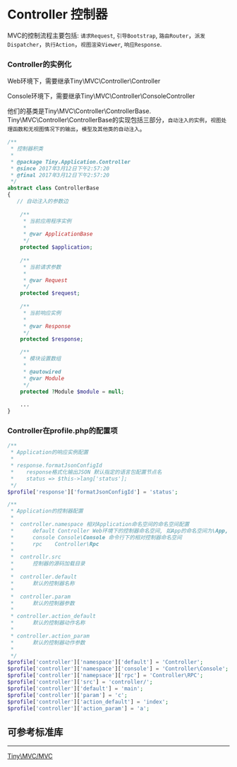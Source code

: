 Controller 控制器
====


MVC的控制流程主要包括: `请求Request`, `引导Bootstrap`, `路由Router`，`派发Dispatcher`，`执行Action`，`视图渲染Viewer`, `响应Response`.


### Controller的实例化

Web环境下，需要继承Tiny\MVC\Controller\Controller

Console环境下，需要继承Tiny\MVC\Controller\ConsoleController

他们的基类是Tiny\MVC\Controller\ControllerBase. Tiny\MVC\Controller\ControllerBase的实现包括三部分，`自动注入的实例`，`视图处理函数和无视图情况下的输出`，`模型及其他类的自动注入`。
 
 
```php
/**
 * 控制器积类
 *
 * @package Tiny.Application.Controller
 * @since 2017年3月12日下午2:57:20
 * @final 2017年3月12日下午2:57:20
 */
abstract class ControllerBase
{
   // 自动注入的参数边
    
    /**
     * 当前应用程序实例
     *
     * @var ApplicationBase
     */
    protected $application;
    
    /**
     * 当前请求参数
     *
     * @var Request
     */
    protected $request;
    
    /**
     * 当前响应实例
     *
     * @var Response
     */
    protected $response;

    /**
     * 模块设置数组
     * 
     * @autowired
     * @var Module
     */
    protected ?Module $module = null;
    
    ...
}
```

### Controller在profile.php的配置项

```php
/**
 * Application的响应实例配置
 *
 * response.formatJsonConfigId
 *    response格式化输出JSON 默认指定的语言包配置节点名
 *    status => $this->lang['status'];
 */
$profile['response']['formatJsonConfigId'] = 'status';

/**
 * Application的控制器配置
 * 
 *  controller.namespace 相对Application命名空间的命名空间配置 
 *      default Controller Web环境下的控制器命名空间, 如App的命名空间为\App, 即\App\Controller
 *      console Console\Console 命令行下的相对控制器命名空间
 *      rpc    Controller\Rpc 
 *      
 *  controllr.src  
 *      控制器的源码加载目录
 *      
 *  controller.default  
 *      默认的控制器名称
 *      
 *  controller.param 
 *      默认的控制器参数
 *      
 * controller.action_default 
 *      默认的控制器动作名称
 * 
 * controller.action_param 
 *      默认的控制器动作参数              
 *          
 */
$profile['controller']['namespace']['default'] = 'Controller';
$profile['controller']['namespace']['console'] = 'Controller\Console';
$profile['controller']['namepsace']['rpc'] = 'Controller\RPC';
$profile['controller']['src'] = 'controller/';
$profile['controller']['default'] = 'main';
$profile['controller']['param'] = 'c';
$profile['controller']['action_default'] = 'index';
$profile['controller']['action_param'] = 'a';
```

可参考标准库
-----
-----

 [Tiny\MVC/MVC](https://github.com/tinyphporg/tinyphp-docs/blob/master/docs/lib/mvc.md)

